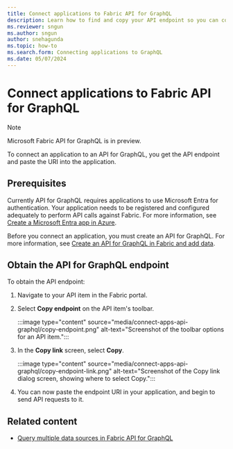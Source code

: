 ```yaml
---
title: Connect applications to Fabric API for GraphQL
description: Learn how to find and copy your API endpoint so you can connect your applications to the API for GraphQL.
ms.reviewer: sngun
ms.author: sngun
author: snehagunda
ms.topic: how-to
ms.search.form: Connecting applications to GraphQL
ms.date: 05/07/2024
---
```


# Connect applications to Fabric API for GraphQL

> [!NOTE]
> Microsoft Fabric API for GraphQL is in preview.

To connect an application to an API for GraphQL, you get the API endpoint and paste the URI into the application.

## Prerequisites

Currently API for GraphQL requires applications to use Microsoft Entra for authentication. Your application needs to be registered and configured adequately to perform API calls against Fabric. For more information, see [Create a Microsoft Entra app in Azure](/rest/api/fabric/articles/get-started/create-entra-app).

Before you connect an application, you must create an API for GraphQL. For more information, see [Create an API for GraphQL in Fabric and add data](get-started-api-graphql.md).

## Obtain the API for GraphQL endpoint

To obtain the API endpoint:

1. Navigate to your API item in the Fabric portal.

1. Select **Copy endpoint** on the API item's toolbar.

   :::image type="content" source="media/connect-apps-api-graphql/copy-endpoint.png" alt-text="Screenshot of the toolbar options for an API item.":::

1. In the **Copy link** screen, select **Copy**.

   :::image type="content" source="media/connect-apps-api-graphql/copy-endpoint-link.png" alt-text="Screenshot of the Copy link dialog screen, showing where to select Copy.":::

1. You can now paste the endpoint URI in your application, and begin to send API requests to it.

## Related content

- [Query multiple data sources in Fabric API for GraphQL](multiple-data-sources-graphql.md)
